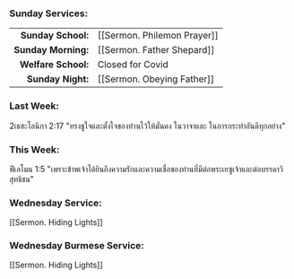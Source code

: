 ### Sunday Services:
|                     |                             |
| -------------------:|:--------------------------- |
|  **Sunday School:** | [[Sermon. Philemon Prayer]] |
| **Sunday Morning:** | [[Sermon. Father Shepard]]  |
| **Welfare School:** | Closed for Covid            |
|   **Sunday Night:** | [[Sermon. Obeying Father]]  |
### Last Week: 
2เธสะโลนิกา 2:17 "ทรงชูใจและตั้งใจของท่านไว้ให้มั่นคง ในวาจาและ ในการกระทำอันดีทุกอย่าง"
### This Week:
ฟีเลโมน 1:5 "เพราะข้าพเจ้าได้ยินถึงความรักและความเชื่อของท่านที่มีต่อพระเยซูเจ้าและต่อบรรดาวิสุทธิชน"
### Wednesday Service:
[[Sermon. Hiding Lights]]
### Wednesday Burmese Service:
[[Sermon. Hiding Lights]]
